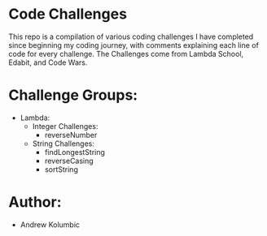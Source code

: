 # Code Challenges

This repo is a compilation of various coding challenges I have completed since beginning my coding journey, with comments explaining each line of code for every challenge. The Challenges come from Lambda School, Edabit, and Code Wars.

# Challenge Groups:
- Lambda:
    - Integer Challenges:
        * reverseNumber
    - String Challenges:
        * findLongestString
        * reverseCasing
        * sortString

# Author: 
- Andrew Kolumbic
